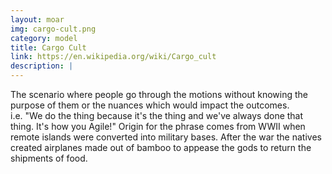 ```yaml
---
layout: moar
img: cargo-cult.png
category: model
title: Cargo Cult
link: https://en.wikipedia.org/wiki/Cargo_cult
description: |
---
```

The scenario where people go through the motions without knowing the purpose of them or the nuances which would impact the outcomes.  
i.e. "We do the thing because it's the thing and we've always done that thing.  It's how you Agile!"
Origin for the phrase comes from WWII when remote islands were converted into military bases.  After the war the natives created airplanes made out of bamboo to appease the gods to return the shipments of food.